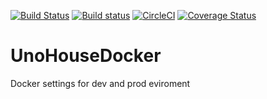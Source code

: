 [![Build Status](https://travis-ci.org/UnoHouse/UnoHouseDocker.svg?branch=master)](https://travis-ci.org/UnoHouse/UnoHouseDocker)
[![Build status](https://ci.appveyor.com/api/projects/status/psv5ac7lqj7u9ft6/branch/master?svg=true)](https://ci.appveyor.com/project/RafalSalwa/unohousedocker/branch/master)
[![CircleCI](https://circleci.com/gh/UnoHouse/UnoHouseDocker/tree/master.svg?style=svg)](https://circleci.com/gh/UnoHouse/UnoHouseDocker/tree/master)
[![Coverage Status](https://coveralls.io/repos/github/UnoHouse/UnoHouseDocker/badge.svg?branch=master)](https://coveralls.io/github/UnoHouse/UnoHouseDocker?branch=master)
# UnoHouseDocker
Docker settings for dev and prod eviroment

